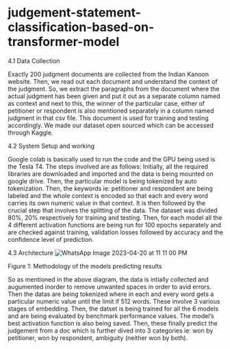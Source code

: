 # judgement-statement-classification-based-on-transformer-model

4.1 Data Collection

Exactly 200 judgment documents are collected from the Indian Kanoon website. Then, we read out each document and understand the context of the judgment. So, we extract the paragraphs from the document where the actual judgment has been given and put it out as a separate column named as context and next to this, the winner of the particular case, either of petitioner or respondent is also mentioned separately in a column named judgment in that csv file. This document is used for training and testing accordingly. We made our dataset open sourced which can be accessed through Kaggle.

4.2 System Setup and working

Google colab is basically used to run the code and the GPU being used is the Tesla T4. The steps involved are as follows: Initially, all the required libraries are downloaded and imported and the data is being mounted on google drive. Then, the particular model is being tokenized by auto tokenization. Then, the keywords ie: petitioner and respondent are being labeled and the whole context is encoded so that each and every word carries its own numeric value in that context. It is then followed by the crucial step that involves the splitting of the data. The dataset was divided 80%, 20% respectively for training and testing. Then, for each model all the 4 different activation functions are being run for 100 epochs separately and are checked against training, validation losses followed by accuracy and the confidence level of prediction.

4.3 Architecture
![WhatsApp Image 2023-04-20 at 11 11 00 PM](https://user-images.githubusercontent.com/82310227/233445634-d40bda9e-e0c1-4ea7-9086-d50a6da064f1.jpeg)

 
Figure 1: Methodology of the models predicting results

So as mentioned in the above diagram, the data is intially collected and augumented inorder to remove unwanted spaces in order to avid errors. Then the datas are being tokenized where in each and every word gets a particular numeric value until the limit if 512 words. These involve 3 various stages of embedding. Then, the datset is being trained for all the 6 models and are being evaluated by benchmark performance values. The model’s best activation function is also being saved. Then, these finally predict the judgement from a doc which is further dived into 3 categories ie: won by petitioner, won by respondent, ambiguity (neither won by both).
